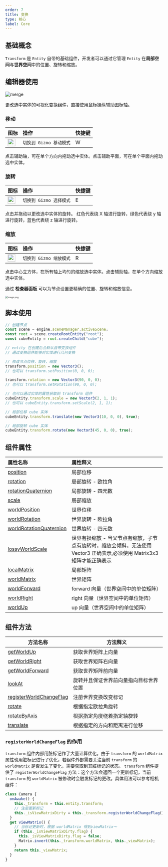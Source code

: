 ```yaml
---
order: 7
title: 变换
type: 核心
label: Core
---
```


## 基础概念

`Transform` 是 `Entity` 自带的基础组件，开发者可以通过它管理 `Entity` 在**局部空间**与**世界空间**中的位置、旋转和缩放。

<playground src="transform-basic.ts"></playground>

## 编辑器使用

![merge](https://mdn.alipayobjects.com/huamei_qbugvr/afts/img/A*vU40Rb-2s5QAAAAAAAAAAAAADtKFAQ/original)

更改选中实体的可视化变换组件，直接使用鼠标操纵辅助图标轴。

<h3 id = '1'> 移动 </h3>

| 图标                                                                                                                              | 操作                    | 快捷键 |
| :-------------------------------------------------------------------------------------------------------------------------------- | :---------------------- | :----- |
| <img src="https://mdn.alipayobjects.com/huamei_qbugvr/afts/img/A*s6H2RIawrzgAAAAAAAAAAAAADtKFAQ/original" width="24" height="24"> | `切换到 Gizmo 移动模式` | W      |

点击辅助轴，可在单个方向内拖动选中实体。点击辅助平面，可在单个平面内拖动选中实体。

<h3 id = '2'> 旋转 </h3>

| 图标                                                                                                                              | 操作                    | 快捷键 |
| :-------------------------------------------------------------------------------------------------------------------------------- | :---------------------- | :----- |
| <img src="https://mdn.alipayobjects.com/huamei_qbugvr/afts/img/A*lwdcRK3MAUIAAAAAAAAAAAAADtKFAQ/original" width="24" height="24"> | `切换到 Gizmo 选择模式` | E      |

点击并拖动以更改选中实体的旋转。
红色代表绕 X 轴进行旋转，绿色代表绕 y 轴进行旋转，蓝色代表绕 z 轴进行旋转。

<h3 id = '3'> 缩放 </h3>

| 图标                                                                                                                              | 操作                    | 快捷键 |
| :-------------------------------------------------------------------------------------------------------------------------------- | :---------------------- | :----- |
| <img src="https://mdn.alipayobjects.com/huamei_qbugvr/afts/img/A*r7RiRpAiJm0AAAAAAAAAAAAADtKFAQ/original" width="24" height="24"> | `切换到 Gizmo 缩放模式` | R      |

点击中心立方体，在所有轴上均匀的缩放选中实体。点击辅助轴，在单个方向缩放选中实体。

通过 **检查器面板** 可以为节点设置更精确的位置、旋转和缩放信息。

<img src="https://mdn.alipayobjects.com/huamei_yo47yq/afts/img/A*Y0qPTptpIBoAAAAAAAAAAAAADhuCAQ/original" alt="image.png" style="zoom:50%;" />

## 脚本使用

```typescript
// 创建节点
const scene = engine.sceneManager.activeScene;
const root = scene.createRootEntity("root");
const cubeEntity = root.createChild("cube");

// entity 在创建后会默认自带变换组件
// 通过变换组件能够对实体进行几何变换

// 修改节点位移，旋转，缩放
transform.position = new Vector3();
// 也可以 transform.setPosition(0, 0, 0);

transform.rotation = new Vector3(90, 0, 0);
// 也可以 transform.setRotation(90, 0, 0);

// 也可以通过实体的属性获取到 transform 组件
cubeEntity.transform.scale = new Vector3(2, 1, 1);
// 也可以 cubeEntity.transform.setScale(2, 1, 1);

// 局部位移 cube 实体
cubeEntity.transform.translate(new Vector3(10, 0, 0), true);

// 局部旋转 cube 实体
cubeEntity.transform.rotate(new Vector3(45, 0, 0), true);
```

## 组件属性

| 属性名称                                                                | 属性释义                                                                                                                 |
| :---------------------------------------------------------------------- | :----------------------------------------------------------------------------------------------------------------------- |
| [position](${api}core/Transform#position)                               | 局部位移                                                                                                                 |
| [rotation](${api}core/Transform#rotation)                               | 局部旋转 - 欧拉角                                                                                                        |
| [rotationQuaternion](${api}core/Transform#rotationquaternion)           | 局部旋转 - 四元数                                                                                                        |
| [scale](${api}core/Transform#scale)                                     | 局部缩放                                                                                                                 |
| [worldPosition](${api}core/Transform#worldPosition)                     | 世界位移                                                                                                                 |
| [worldRotation](${api}core/Transform#worldRotation)                     | 世界旋转 - 欧拉角                                                                                                        |
| [worldRotationQuaternion](${api}core/Transform#worldRotationQuaternion) | 世界旋转 - 四元数                                                                                                        |
| [lossyWorldScale](${api}core/Transform#lossyWorldScale)                 | 世界有损缩放 - 当父节点有缩放，子节点有旋转时，缩放会倾斜，无法使用 Vector3 正确表示,必须使用 Matrix3x3 矩阵才能正确表示 |
| [localMatrix](${api}core/Transform#localMatrix)                         | 局部矩阵                                                                                                                 |
| [worldMatrix](${api}core/Transform#worldMatrix)                         | 世界矩阵                                                                                                                 |
| [worldForward](${api}core/Transform#worldMatrix)                        | forward 向量（世界空间中的单位矩阵）                                                                                     |
| [worldRight](${api}core/Transform#worldMatrix)                          | right 向量（世界空间中的单位矩阵）                                                                                       |
| [worldUp](${api}core/Transform#worldMatrix)                             | up 向量（世界空间中的单位矩阵）                                                                                          |

## 组件方法

| 方法名称                                                                | 方法释义                               |
| ----------------------------------------------------------------------- | -------------------------------------- |
| [getWorldUp](${api}core/Transform#getWorldUp)                           | 获取世界矩阵上向量                     |
| [getWorldRight](${api}core/Transform#getWorldRight)                     | 获取世界矩阵右向量                     |
| [getWorldForward](${api}core/Transform#getWorldForward)                 | 获取世界矩阵前向量                     |
| [lookAt](${api}core/Transform#lookAt)                                   | 旋转并且保证世界前向量指向目标世界位置 |
| [registerWorldChangeFlag](${api}core/Transform#registerWorldChangeFlag) | 注册世界变换改变标记                   |
| [rotate](${api}core/Transform#rotate)                                   | 根据指定欧拉角旋转                     |
| [rotateByAxis](${api}core/Transform#rotateByAxis)                       | 根据指定角度绕着指定轴旋转             |
| [translate](${api}core/Transform#translate)                             | 根据指定的方向和距离进行位移           |

### `registerWorldChangeFlag` 的作用

`transform` 组件内部用脏标记作了大量计算优化。由于 `transform` 的 `worldMatrix` 属性也用脏标记进行了优化，若组件外部需要关注当前 `transform` 的 `worldMatrix` 是否发生了变化，需要获取到其脏标记的状态。 `transform` 组件提供了 `registerWorldChangeFlag` 方法：这个方法会返回一个更新标记，当前 `transform` 的 `worldMatrix` 被修改时会触发标记的更改。具体用法可以参考相机组件：

```typescript
class Camera {
  onAwake() {
    this._transform = this.entity.transform;
    // 注册更新标记
    this._isViewMatrixDirty = this._transform.registerWorldChangeFlag();
  }
  get viewMatrix() {
    // 当标记更新时，根据 worldMatrix 得到viewMatrix～
    if (this._isViewMatrixDirty.flag) {
      this._isViewMatrixDirty.flag = false;
      Matrix.invert(this._transform.worldMatrix, this._viewMatrix);
    }
    return this._viewMatrix;
  }
}
```